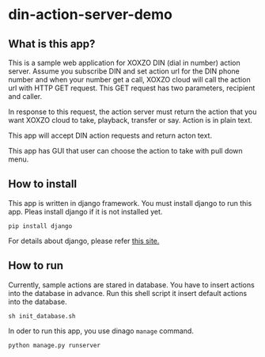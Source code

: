 # din-action-server-demo

## What is this app?

This is a sample web application for XOXZO DIN (dial in number) action server.
Assume you subscribe DIN and set action url for the DIN phone number and when your number
get a call, XOXZO cloud will call the action url with HTTP GET request.
This GET request has two parameters, recipient and caller. 

In response to this request, the action server must return the action that you want XOXZO cloud to take,
playback, transfer or say. Action is in plain text.

This app will accept DIN action requests and return acton text.

This app has GUI that user can choose the action to take with pull down menu.

## How to install

This app is written in django framework. You must install django to run this app.
Pleas install django if it is not installed yet.

    pip install django

For details about django, please refer [this site.](https://www.djangoproject.com)

## How to run

Currently, sample actions are stared in database.
You have to insert actions into the database in advance.
Run this shell script it insert default actions into the database.

    sh init_database.sh
    
In oder to run this app, you use dinago `manage` command.
    
    python manage.py runserver

